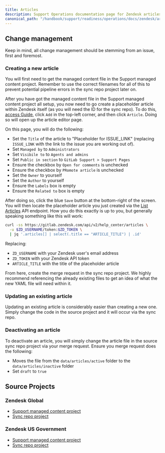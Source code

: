 ```yaml
---
title: Articles
description: Support Operations documentation page for Zendesk articles
canonical_path: "/handbook/support/readiness/operations/docs/zendesk/articles"
---
```


## Change management

Keep in mind, all change management should be stemming from an issue, first and
foremost.

### Creating a new article

You will first need to get the managed content file in the Support managed
content project. Remember to use the correct filenames for all of this to
prevent potential pipeline errors in the sync repo project later on.

After you have got the managed content file in the Support managed content
project all setup, you now need to go create a placeholder article within
Zendesk itself (as you will need the ID for the sync repo). To do this,
[access Guide](../guide#accessing-zendesk-guide), click `Add` in the top-left
corner, and then click `Article`. Doing so will open up the article editor page.

On this page, you will do the following:

- Set the `Title` of the article to "Placeholder for ISSUE_LINK" (replacing
  `ISSUE_LINK` with the link to the issue you are working out of).
- Set `Managed by` to `Administrators`
- Set `Visibile to` to `Agents and admins`
- Set `Public in section` to `GitLab Support > Support Pages`
- Ensure the checkbox by `Open for comments` is unchecked
- Ensure the checkbox by `PRomote article` is unchecked
- Set the `Owner` to yourself
- Set the `Author` to yourself
- Ensure the `Labels` box is empty
- Ensure the `Related to` box is empty

After doing so, click the blue `Save` button at the bottom-right of the screen.
You will then locate the placeholder article you just created via the
[List Articles](https://developer.zendesk.com/api-reference/help_center/help-center-api/articles/#list-articles)
API endpoint. How you do this exactly is up to you, but generally speaking
something like this will work:

```bash
curl -ss https://gitlab.zendesk.com/api/v2/help_center/articles \
  -u $ZD_USERNAME/token:$ZD_TOKEN \
  | jq '.articles[] | select(.title == "ARTICLE_TITLE") | .id'
```

Replacing:

- `ZD_USERNAME` with your Zendesk user's email address
- `ZD_TOKEN` with your Zendesk API token
- `ARTICLE_TITLE` with the title of the placeholder article

From here, create the merge request in the sync repo project. We highly
recommend referencing the already existing files to get an idea of what the new
YAML file will need within it.

### Updating an existing article

Updating an existing article is considerably easier than creating a new one.
Simply change the code in the source project and it will occur via the
sync repo.

### Deactivating an article

To deactivate an article, you will simply change the article file in the source
sync repo project via your merge request. Ensure you merge request does the
following:

- Moves the file from the `data/articles/active` folder to the
  `data/articles/inactive` folder
- Set `draft` to `true`

## Source Projects

### Zendesk Global

- [Support managed content project](https://gitlab.com/gitlab-com/support/support-pages)
- [Sync repo project](https://gitlab.com/gitlab-support-readiness/zendesk-global/articles)

### Zendesk US Government

- [Support managed content project](https://gitlab.com/gitlab-com/support/support-pages)
- [Sync repo project](https://gitlab.com/gitlab-support-readiness/zendesk-us-government/articles)
